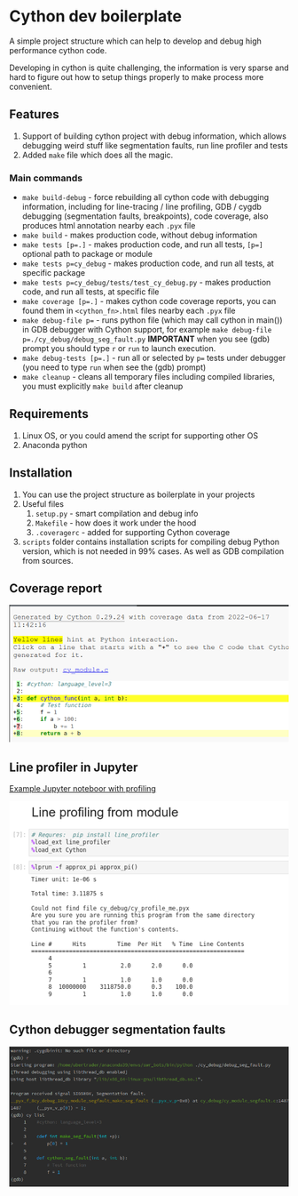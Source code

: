 # Cython dev boilerplate

A simple project structure which can help to develop and debug high performance cython code.

Developing in cython is quite challenging, the information is very sparse and hard to figure out how to setup things properly 
to make process more convenient.  

## Features
1. Support of building cython project with debug information, which allows debugging weird stuff like segmentation faults, run line profiler and tests
2. Added `make` file which does all the magic. 

### Main commands
* `make build-debug` - force rebuilding all cython code with debugging information, including for line-tracing / line profiling, GDB / cygdb debugging
(segmentation faults, breakpoints), code coverage, also produces html annotation nearby each `.pyx` file  
* `make build` - makes production code, without debug information
* `make tests [p=.]` - makes production code, and run all tests, `[p=]` optional path to package or module
* `make tests p=cy_debug` - makes production code, and run all tests, at specific package
* `make tests p=cy_debug/tests/test_cy_debug.py` - makes production code, and run all tests, at specific file
* `make coverage [p=.]` - makes cython code coverage reports, you can found them in `<cython_fn>.html` files nearby each `.pyx` file
* `make debug-file p=` - runs python file (which may call cython in main()) in GDB debugger with Cython support, for example
`make debug-file p=./cy_debug/debug_seg_fault.py` **IMPORTANT** when you see (gdb) prompt you should type `r` or `run` to launch execution.
* `make debug-tests [p=.]` - run all or selected by `p=` tests under debugger (you need to type `run` when see the (gdb) prompt)
* `make cleanup` - cleans all temporary files including compiled libraries, you must explicitly `make build` after cleanup  

## Requirements
1. Linux OS, or you could amend the script for supporting other OS
2. Anaconda python

## Installation
1. You can use the project structure as boilerplate in your projects
2. Useful files
   1. `setup.py` - smart compilation and debug info
   2. `Makefile` - how does it work under the hood
   3. `.coveragerc` - added for supporting Cython coverage   
3. `scripts` folder contains installation scripts for compiling debug Python version, which is not needed in 99% cases. As well as GDB compilation from sources. 


## Coverage report
![HTML report](./_assets/cython_coverage.png)

## Line profiler in Jupyter
[Example Jupyter noteboor with profiling](./examples/cython_notebook_profile.ipynb)

![Jupyter](./_assets/cython_line_profiler.png)

## Cython debugger segmentation faults
![Cython debugger](./_assets/cython_debugger.png)